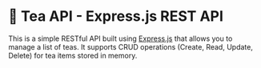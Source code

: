 # 🍵 Tea API - Express.js REST API

This is a simple RESTful API built using [Express.js](https://expressjs.com/) that allows you to manage a list of teas. It supports CRUD operations (Create, Read, Update, Delete) for tea items stored in memory.




